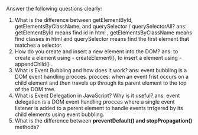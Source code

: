 Answer the following questions clearly:

1. What is the difference between getElementById, getElementsByClassName, and querySelector / querySelectorAll?
     ans: getElementById means find id in html , getElementsByClassName means find classes in html and querySelector means find the first element that matches a selector.
2. How do you create and insert a new element into the DOM?
     ans: to create a element using - createElement(),
         to insert a element using - appendChild() .
3. What is Event Bubbling and how does it work?
     ans: event bubbling is a DOM event handling procces.
         procces: when an event frist occurs on a child element and then travels up through its parent element to the top of the DOM tree.
4. What is Event Delegation in JavaScript? Why is it useful?
     ans: event delegation is a DOM event handling procces where a single event listener is added to a perent element to handle events trrigered by its child elements using event bubbling.
6. What is the difference between **preventDefault() and stopPropagation()** methods?
